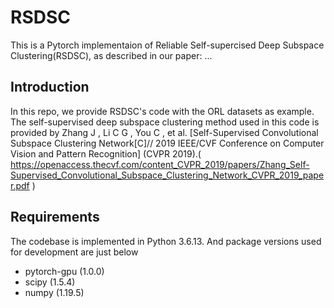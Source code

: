 # RSDSC
This is a Pytorch implementaion of Reliable Self-supercised Deep Subspace Clustering(RSDSC), as described in our paper:
...

## Introduction

In this repo, we provide RSDSC's code with the ORL datasets as example. The self-supervised deep subspace clustering method used in this code is provided by Zhang J , Li C G , You C , et al. [Self-Supervised Convolutional Subspace Clustering Network[C]// 2019 IEEE/CVF Conference on Computer Vision and Pattern Recognition] (CVPR 2019).( https://openaccess.thecvf.com/content_CVPR_2019/papers/Zhang_Self-Supervised_Convolutional_Subspace_Clustering_Network_CVPR_2019_paper.pdf )

## Requirements
The codebase is implemented in Python 3.6.13. And package versions used for development are just below
* pytorch-gpu (1.0.0)
* scipy (1.5.4)
* numpy (1.19.5)
